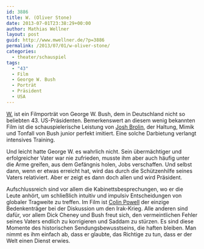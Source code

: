```yaml
---
id: 3886
title: W. (Oliver Stone)
date: 2013-07-01T23:38:29+00:00
author: Mathias Wellner
layout: post
guid: http://www.mwellner.de/?p=3886
permalink: /2013/07/01/w-oliver-stone/
categories:
  - theater/schauspiel
tags:
  - "43"
  - Film
  - George W. Bush
  - Porträt
  - Präsident
  - USA
---
```

[W.](https://en.wikipedia.org/wiki/W._%28film%29) ist ein Filmporträt von George W. Bush, dem in Deutschland nicht so beliebten 43. US-Präsidenten. Bemerkenswert an diesem wenig bekannten Film ist die schauspielerische Leistung von [Josh Brolin](https://en.wikipedia.org/wiki/Josh_Brolin), der Haltung, Mimik und Tonfall von Bush junior perfekt imitiert. Eine solche Darbietung verlangt intensives Training. 

Und leicht hatte George W. es wahrlich nicht. Sein übermächtiger und erfolgreicher Vater war nie zufrieden, musste ihm aber auch häufig unter die Arme greifen, aus dem Gefängnis holen, Jobs verschaffen. Und selbst dann, wenn er etwas erreicht hat, wird das durch die Schützenhilfe seines Vaters relativiert. Aber er zeigt es dann doch allen und wird Präsident. 

Aufschlussreich sind vor allem die Kabinettsbesprechungen, wo er die Leute anhört, um schließlich intuitiv und impulsiv Entscheidungen von globaler Tragweite zu treffen. Im Film ist [Colin Powell](https://en.wikipedia.org/wiki/Colin_Powell) der einzige Bedenkenträger bei der Diskussion um den Irak-Krieg. Alle anderen sind dafür, vor allem Dick Cheney und Bush freut sich, den vermeintlichen Fehler seines Vaters endlich zu korrigieren und Saddam zu stürzen. Es sind diese Momente des historischen Sendungsbewusstseins, die haften bleiben. Man nimmt es ihm einfach ab, dass er glaubte, das Richtige zu tun, dass er der Welt einen Dienst erwies. 

<center>
  <br /> <br />
</center>